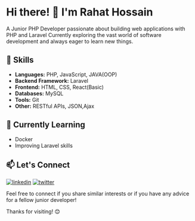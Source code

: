 <div class="main">
  <div class="intro">
    <h1>Hi there! 👋 I'm Rahat Hossain </h1>
    <p>A Junior PHP Developer passionate about building web applications with PHP and Laravel Currently exploring the vast world of 
    software development and always eager to learn new things.</p>
  </div>
  <div class="skill">
    <h2>🔧 Skills</h2>
    <ul>
      <li><strong>Languages:</strong> PHP, JavaScript, JAVA(OOP)</li>
      <li><strong>Backend Framework:</strong> Laravel</li>
      <li><strong>Frontend:</strong> HTML, CSS, React(Basic)</li></li>
      <li><strong>Databases:</strong> MySQL</li>
      <li><strong>Tools:</strong> Git</li>
      <li><strong>Other:</strong> RESTful APIs, JSON,Ajax</li>
    </ul>
  </div>
  <div class="learning">
    <h2>🌱 Currently Learning</h2>
    <ul>
      <li>Docker</li>
      <li>Improving Laravel skills</li>
  </div>
  <div>
    <h2>📫 Let's Connect</h2>
      <p dir="auto"><a href="https://www.linkedin.com/in/rahathossaino/" rel="nofollow"><img                      src="https://camo.githubusercontent.com/2b91ca452712585ded21c915eefcf36ea6d69716da98590a76308ab959b61807/68747470733a2f2f696d672e736869656c64732e696f2f62616467652f6c696e6b6564696e2d3041363643323f7374796c653d666f722d7468652d6261646765266c6f676f3d6c696e6b6564696e266c6f676f436f6c6f723d7768697465" alt="linkedin" data-canonical-src="https://img.shields.io/badge/linkedin-0A66C2?style=for-the-badge&amp;logo=linkedin&amp;logoColor=white" style="max-width: 100%;"></a>
<a href="https://twitter.com/rahathossaino" rel="nofollow"><img src="https://camo.githubusercontent.com/512d0d5b4ce59118463471af08f474c77a9414dbb926dbad6073ac56378a12e3/68747470733a2f2f696d672e736869656c64732e696f2f62616467652f747769747465722d3144413146323f7374796c653d666f722d7468652d6261646765266c6f676f3d74776974746572266c6f676f436f6c6f723d7768697465" alt="twitter" data-canonical-src="https://img.shields.io/badge/twitter-1DA1F2?style=for-the-badge&amp;logo=twitter&amp;logoColor=white" style="max-width: 100%;"></a></p>
    <p>Feel free to connect if you share similar interests or if you have any advice for a fellow junior developer!</p>
    <p>Thanks for visiting! 😊</p>
  </div>
</div>
